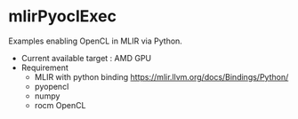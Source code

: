 # mlirPyoclExec
Examples enabling OpenCL in MLIR via Python.

- Current available target : AMD GPU
- Requirement
  - MLIR with python binding https://mlir.llvm.org/docs/Bindings/Python/
  - pyopencl
  - numpy
  - rocm OpenCL
